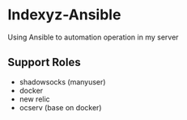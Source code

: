 # Indexyz-Ansible
Using Ansible to automation operation in my server

## Support Roles
- shadowsocks (manyuser)
- docker
- new relic
- ocserv (base on docker)